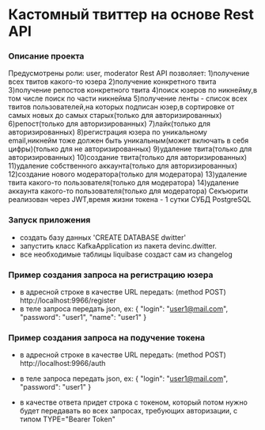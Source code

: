 # Кастомный твиттер на основе Rest API

### Описание проекта

Предусмотрены роли: user, moderator
Rest API позволяет:
1)получение всех твитов какого-то юзера
2)получение конкретного твита
3)получение репостов конкретного твита
4)поиск юзеров по никнейму,в том числе поиск по части никнейма
5)получение ленты - список всех твитов пользователей,на которых подписан юзер,в сортировке от самых новых до самых старых(только для авторизированных)
6)репост(только для авторизированных)
7)лайк(только для авторизированных)
8)регистрация юзера по уникальному email,никнейм тоже должен быть уникальным(может включать в себя цифры)(только для не авторизированных)
9)удаление твита(только для авторизированных)
10)создание твита(только для авторизированных)
11)удаление собственного аккаунта(только для авторизированных)
12)создание нового модератора(только для модератора)
13)удаление твита какого-то пользователя(только для модератора)
14)удаление аккаунта какого-то пользователя(только для модератора)
Секъюрити реализован через JWT,время жизни токена - 1 сутки
СУБД PostgreSQL

### Запуск приложения

* создать базу данных 'CREATE DATABASE dwitter'
* запустить класс KafkaApplication из пакета devinc.dwitter.
* все необходимые таблицы liquibase создаст сам из changelog

### Пример создания запроса на регистрацию юзера

* в адресной строке в качестве URL передать: (method POST) http://localhost:9966/register
* в теле запроса передать json, ex:
  {
  "login": "user1@mail.com",
  "password": "user1",
  "name": "user1"
  }

### Пример создания запроса на подучение токена

* в адресной строке в качестве URL передать: (method POST) http://localhost:9966/auth
* в теле запроса передать json, ex:
  {
  "login": "user1@mail.com",
  "password": "user1"
  }
  
* в качестве ответа придет строка с токеном, который потом нужно будет передавать во всех запросах, требующих авторизации, с типом TYPE="Bearer Token"